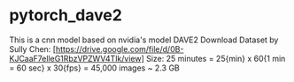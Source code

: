 # pytorch_dave2

This is a cnn model based on nvidia's model DAVE2
Download Dataset by Sully Chen: [https://drive.google.com/file/d/0B-KJCaaF7elleG1RbzVPZWV4Tlk/view] Size: 25 minutes = 25{min} x 60{1 min = 60 sec} x 30{fps} = 45,000 images ~ 2.3 GB

